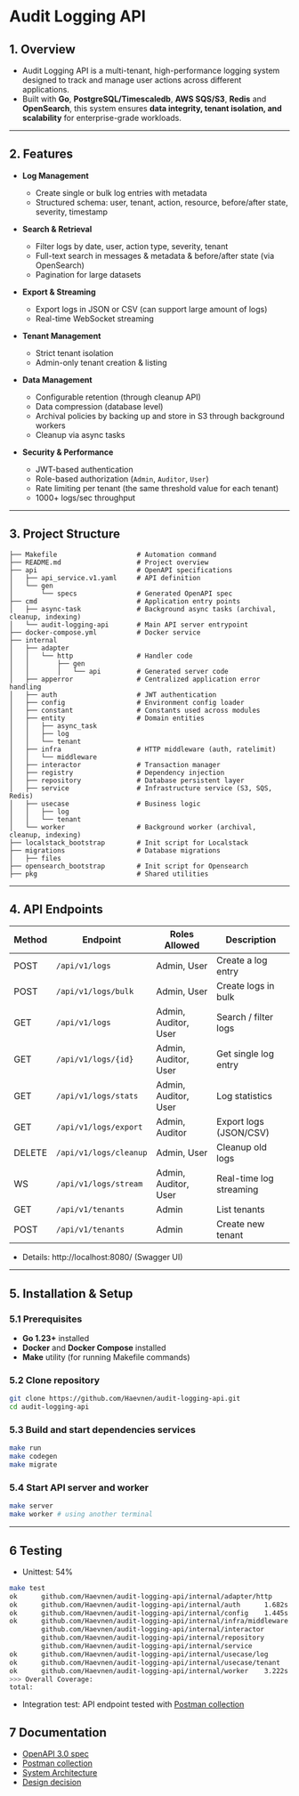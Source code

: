 # Audit Logging API  

## 1. Overview  
- Audit Logging API is a multi-tenant, high-performance logging system designed
  to track and manage user actions across different applications.
- Built with **Go**, **PostgreSQL/Timescaledb**, **AWS SQS/S3**, **Redis** and **OpenSearch**, this system ensures **data integrity, tenant isolation, and scalability** for enterprise-grade workloads.  

---

## 2. Features  
- **Log Management**  
  - Create single or bulk log entries with metadata  
  - Structured schema: user, tenant, action, resource, before/after state, severity, timestamp  

- **Search & Retrieval**  
  - Filter logs by date, user, action type, severity, tenant  
  - Full-text search in messages & metadata & before/after state (via OpenSearch)  
  - Pagination for large datasets  

- **Export & Streaming**  
  - Export logs in JSON or CSV (can support large amount of logs)
  - Real-time WebSocket streaming  

- **Tenant Management**  
  - Strict tenant isolation  
  - Admin-only tenant creation & listing  

- **Data Management**  
  - Configurable retention (through cleanup API)
  - Data compression (database level)
  - Archival policies by backing up and store in S3 through background workers
  - Cleanup via async tasks  

- **Security & Performance**  
  - JWT-based authentication  
  - Role-based authorization (`Admin`, `Auditor`, `User`)  
  - Rate limiting per tenant (the same threshold value for each tenant)
  - 1000+ logs/sec throughput  

---
## 3. Project Structure

```
├── Makefile                    # Automation command
├── README.md                   # Project overview
├── api                         # OpenAPI specifications
│   ├── api_service.v1.yaml     # API definition
│   └── gen
│       └── specs               # Generated OpenAPI spec
├── cmd                         # Application entry points
│   ├── async-task              # Background async tasks (archival, cleanup, indexing)
│   └── audit-logging-api       # Main API server entrypoint
├── docker-compose.yml          # Docker service
├── internal                    
│   ├── adapter
│   │   └── http                # Handler code
│   │       ├── gen
│   │       │   └── api         # Generated server code
│   ├── apperror                # Centralized application error handling
│   ├── auth                    # JWT authentication
│   ├── config                  # Environment config loader
│   ├── constant                # Constants used across modules
│   ├── entity                  # Domain entities
│   │   ├── async_task
│   │   ├── log
│   │   └── tenant
│   ├── infra                   # HTTP middleware (auth, ratelimit)
│   │   └── middleware
│   ├── interactor              # Transaction manager
│   ├── registry                # Dependency injection
│   ├── repository              # Database persistent layer
│   ├── service                 # Infrastructure service (S3, SQS, Redis)
│   ├── usecase                 # Business logic
│   │   ├── log
│   │   └── tenant
│   └── worker                  # Background worker (archival, cleanup, indexing)
├── localstack_bootstrap        # Init script for Localstack
├── migrations                  # Database migrations
│   ├── files
├── opensearch_bootstrap        # Init script for Opensearch
├── pkg                         # Shared utilities
```
---
## 4. API Endpoints

| Method | Endpoint               | Roles Allowed        | Description             |
| ------ | ---------------------- | -------------------- | ----------------------- |
| POST   | `/api/v1/logs`         | Admin, User          | Create a log entry      |
| POST   | `/api/v1/logs/bulk`    | Admin, User          | Create logs in bulk     |
| GET    | `/api/v1/logs`         | Admin, Auditor, User | Search / filter logs    |
| GET    | `/api/v1/logs/{id}`    | Admin, Auditor, User | Get single log entry    |
| GET    | `/api/v1/logs/stats`   | Admin, Auditor, User | Log statistics          |
| GET    | `/api/v1/logs/export`  | Admin, Auditor       | Export logs (JSON/CSV)  |
| DELETE | `/api/v1/logs/cleanup` | Admin, User          | Cleanup old logs        |
| WS     | `/api/v1/logs/stream`  | Admin, Auditor, User | Real-time log streaming |
| GET    | `/api/v1/tenants`      | Admin                | List tenants            |
| POST   | `/api/v1/tenants`      | Admin                | Create new tenant       |

- Details: http://localhost:8080/ (Swagger UI)

---
## 5. Installation & Setup

### 5.1 Prerequisites
- **Go 1.23+** installed
- **Docker** and **Docker Compose** installed
- **Make** utility (for running Makefile commands)

### 5.2 Clone repository
```bash
git clone https://github.com/Haevnen/audit-logging-api.git
cd audit-logging-api
```

### 5.3 Build and start dependencies services
```bash
make run
make codegen
make migrate
```

### 5.4 Start API server and worker
```bash
make server
make worker # using another terminal
```
---

## 6 Testing
- Unittest: 54%
```bash
make test
ok      github.com/Haevnen/audit-logging-api/internal/adapter/http      1.967s  coverage: 71.6% of statements
ok      github.com/Haevnen/audit-logging-api/internal/auth      1.682s  coverage: 89.5% of statements
ok      github.com/Haevnen/audit-logging-api/internal/config    1.445s  coverage: 55.6% of statements
ok      github.com/Haevnen/audit-logging-api/internal/infra/middleware  2.103s  coverage: 93.9% of statements
        github.com/Haevnen/audit-logging-api/internal/interactor                coverage: 0.0% of statements
        github.com/Haevnen/audit-logging-api/internal/repository                coverage: 0.0% of statements
        github.com/Haevnen/audit-logging-api/internal/service           coverage: 0.0% of statements
ok      github.com/Haevnen/audit-logging-api/internal/usecase/log       2.365s  coverage: 93.9% of statements
ok      github.com/Haevnen/audit-logging-api/internal/usecase/tenant    2.605s  coverage: 100.0% of statements
ok      github.com/Haevnen/audit-logging-api/internal/worker    3.222s  coverage: 86.6% of statements
>>> Overall Coverage:
total:                                                                                (statements)                     54.1%
```
- Integration test: API endpoint tested with [Postman
  collection](docs/Audit%20Logging%20API.postman_collection.json)

## 7 Documentation
- [OpenAPI 3.0 spec](http://localhost:8080/)
- [Postman collection](docs/Audit%20Logging%20API.postman_collection.json)
- [System Architecture](docs/System_architecture.md)
- [Design decision](docs/Design_decision.md)